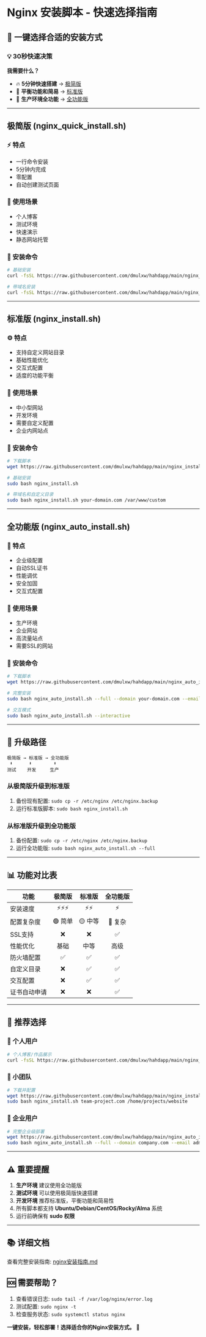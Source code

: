 # Nginx 安装脚本 - 快速选择指南

## 🚀 一键选择合适的安装方式

### 💡 30秒快速决策

**我需要什么？**
- 🔥 **5分钟快速搭建** → [极简版](#极简版)
- 🔧 **平衡功能和简易** → [标准版](#标准版)  
- 🏢 **生产环境全功能** → [全功能版](#全功能版)

---

## 极简版 (nginx_quick_install.sh)

### ⚡ 特点
- 一行命令安装
- 5分钟内完成
- 零配置
- 自动创建测试页面

### 🎯 使用场景
- 个人博客
- 测试环境
- 快速演示
- 静态网站托管

### 📝 安装命令
```bash
# 基础安装
curl -fsSL https://raw.githubusercontent.com/dmulxw/hahdapp/main/nginx_quick_install.sh | sudo bash

# 带域名安装
curl -fsSL https://raw.githubusercontent.com/dmulxw/hahdapp/main/nginx_quick_install.sh | sudo bash -s your-domain.com
```

---

## 标准版 (nginx_install.sh)

### ⚙️ 特点
- 支持自定义网站目录
- 基础性能优化
- 交互式配置
- 适度的功能平衡

### 🎯 使用场景
- 中小型网站
- 开发环境
- 需要自定义配置
- 企业内网站点

### 📝 安装命令
```bash
# 下载脚本
wget https://raw.githubusercontent.com/dmulxw/hahdapp/main/nginx_install.sh

# 基础安装
sudo bash nginx_install.sh

# 带域名和自定义目录
sudo bash nginx_install.sh your-domain.com /var/www/custom
```

---

## 全功能版 (nginx_auto_install.sh)

### 🏢 特点
- 企业级配置
- 自动SSL证书
- 性能调优
- 安全加固
- 交互式配置

### 🎯 使用场景
- 生产环境
- 企业网站
- 高流量站点
- 需要SSL的网站

### 📝 安装命令
```bash
# 下载脚本
wget https://raw.githubusercontent.com/dmulxw/hahdapp/main/nginx_auto_install.sh

# 完整安装
sudo bash nginx_auto_install.sh --full --domain your-domain.com --email admin@your-domain.com

# 交互模式
sudo bash nginx_auto_install.sh --interactive
```

---

## 🔄 升级路径

```
极简版 → 标准版 → 全功能版
 ⬇️      ⬇️        ⬇️
测试    开发     生产
```

### 从极简版升级到标准版
1. 备份现有配置: `sudo cp -r /etc/nginx /etc/nginx.backup`
2. 运行标准版脚本: `sudo bash nginx_install.sh`

### 从标准版升级到全功能版
1. 备份配置: `sudo cp -r /etc/nginx /etc/nginx.backup`
2. 运行全功能版: `sudo bash nginx_auto_install.sh --full`

---

## 📊 功能对比表

| 功能 | 极简版 | 标准版 | 全功能版 |
|------|:-----:|:-----:|:-------:|
| 安装速度 | ⚡⚡⚡ | ⚡⚡ | ⚡ |
| 配置复杂度 | 🟢 简单 | 🟡 中等 | 🔴 复杂 |
| SSL支持 | ❌ | ❌ | ✅ |
| 性能优化 | 基础 | 中等 | 高级 |
| 防火墙配置 | ✅ | ✅ | ✅ |
| 自定义目录 | ❌ | ✅ | ✅ |
| 交互配置 | ❌ | ✅ | ✅ |
| 证书自动申请 | ❌ | ❌ | ✅ |

---

## 🎯 推荐选择

### 👤 个人用户
```bash
# 个人博客/作品展示
curl -fsSL https://raw.githubusercontent.com/dmulxw/hahdapp/main/nginx_quick_install.sh | sudo bash -s myblog.com
```

### 👥 小团队
```bash
# 下载并配置
wget https://raw.githubusercontent.com/dmulxw/hahdapp/main/nginx_install.sh
sudo bash nginx_install.sh team-project.com /home/projects/website
```

### 🏢 企业用户
```bash
# 完整企业级部署
wget https://raw.githubusercontent.com/dmulxw/hahdapp/main/nginx_auto_install.sh
sudo bash nginx_auto_install.sh --full --domain company.com --email admin@company.com
```

---

## ⚠️ 重要提醒

1. **生产环境** 建议使用全功能版
2. **测试环境** 可以使用极简版快速搭建
3. **开发环境** 推荐标准版，平衡功能和简易性
4. 所有脚本都支持 **Ubuntu/Debian/CentOS/Rocky/Alma** 系统
5. 运行前确保有 **sudo 权限**

---

## 📚 详细文档

查看完整安装指南: [nginx安装指南.md](./nginx安装指南.md)

## 🆘 需要帮助？

1. 查看错误日志: `sudo tail -f /var/log/nginx/error.log`
2. 测试配置: `sudo nginx -t`
3. 检查服务状态: `sudo systemctl status nginx`

**一键安装，轻松部署！选择适合你的Nginx安装方式。** 🚀
